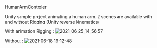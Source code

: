 HumanArmControler

Unity sample project animating a human arm.
2 scenes are available with and without Rigging (Unity reverse kinematics)

With animation Rigging :
![2021_06_25_14_56_57](https://user-images.githubusercontent.com/16133942/123428249-e5773300-d5c5-11eb-816c-81c3892514ff.gif)

Without :
![2021-06-18 19-12-48](https://user-images.githubusercontent.com/16133942/122595758-312b5900-d069-11eb-8f96-82a7aa6ff362.gif)

